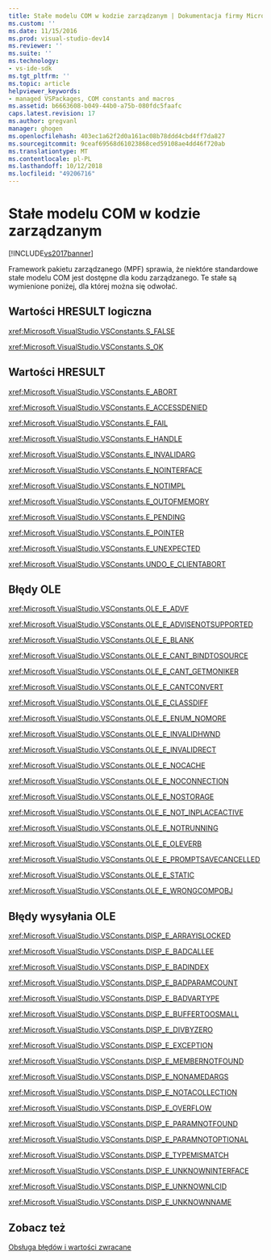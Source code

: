 ```yaml
---
title: Stałe modelu COM w kodzie zarządzanym | Dokumentacja firmy Microsoft
ms.custom: ''
ms.date: 11/15/2016
ms.prod: visual-studio-dev14
ms.reviewer: ''
ms.suite: ''
ms.technology:
- vs-ide-sdk
ms.tgt_pltfrm: ''
ms.topic: article
helpviewer_keywords:
- managed VSPackages, COM constants and macros
ms.assetid: b6663608-b049-44b0-a75b-080fdc5faafc
caps.latest.revision: 17
ms.author: gregvanl
manager: ghogen
ms.openlocfilehash: 403ec1a62f2d0a161ac08b78ddd4cbd4ff7da827
ms.sourcegitcommit: 9ceaf69568d61023868ced59108ae4dd46f720ab
ms.translationtype: MT
ms.contentlocale: pl-PL
ms.lasthandoff: 10/12/2018
ms.locfileid: "49206716"
---
```

# <a name="com-constants-in-managed-code"></a>Stałe modelu COM w kodzie zarządzanym
[!INCLUDE[vs2017banner](../includes/vs2017banner.md)]

Framework pakietu zarządzanego (MPF) sprawia, że niektóre standardowe stałe modelu COM jest dostępne dla kodu zarządzanego. Te stałe są wymienione poniżej, dla której można się odwołać.  
  
## <a name="boolean-hresult-values"></a>Wartości HRESULT logiczna  
 <xref:Microsoft.VisualStudio.VSConstants.S_FALSE>  
  
 <xref:Microsoft.VisualStudio.VSConstants.S_OK>  
  
## <a name="hresult-values"></a>Wartości HRESULT  
 <xref:Microsoft.VisualStudio.VSConstants.E_ABORT>  
  
 <xref:Microsoft.VisualStudio.VSConstants.E_ACCESSDENIED>  
  
 <xref:Microsoft.VisualStudio.VSConstants.E_FAIL>  
  
 <xref:Microsoft.VisualStudio.VSConstants.E_HANDLE>  
  
 <xref:Microsoft.VisualStudio.VSConstants.E_INVALIDARG>  
  
 <xref:Microsoft.VisualStudio.VSConstants.E_NOINTERFACE>  
  
 <xref:Microsoft.VisualStudio.VSConstants.E_NOTIMPL>  
  
 <xref:Microsoft.VisualStudio.VSConstants.E_OUTOFMEMORY>  
  
 <xref:Microsoft.VisualStudio.VSConstants.E_PENDING>  
  
 <xref:Microsoft.VisualStudio.VSConstants.E_POINTER>  
  
 <xref:Microsoft.VisualStudio.VSConstants.E_UNEXPECTED>  
  
 <xref:Microsoft.VisualStudio.VSConstants.UNDO_E_CLIENTABORT>  
  
## <a name="ole-errors"></a>Błędy OLE  
 <xref:Microsoft.VisualStudio.VSConstants.OLE_E_ADVF>  
  
 <xref:Microsoft.VisualStudio.VSConstants.OLE_E_ADVISENOTSUPPORTED>  
  
 <xref:Microsoft.VisualStudio.VSConstants.OLE_E_BLANK>  
  
 <xref:Microsoft.VisualStudio.VSConstants.OLE_E_CANT_BINDTOSOURCE>  
  
 <xref:Microsoft.VisualStudio.VSConstants.OLE_E_CANT_GETMONIKER>  
  
 <xref:Microsoft.VisualStudio.VSConstants.OLE_E_CANTCONVERT>  
  
 <xref:Microsoft.VisualStudio.VSConstants.OLE_E_CLASSDIFF>  
  
 <xref:Microsoft.VisualStudio.VSConstants.OLE_E_ENUM_NOMORE>  
  
 <xref:Microsoft.VisualStudio.VSConstants.OLE_E_INVALIDHWND>  
  
 <xref:Microsoft.VisualStudio.VSConstants.OLE_E_INVALIDRECT>  
  
 <xref:Microsoft.VisualStudio.VSConstants.OLE_E_NOCACHE>  
  
 <xref:Microsoft.VisualStudio.VSConstants.OLE_E_NOCONNECTION>  
  
 <xref:Microsoft.VisualStudio.VSConstants.OLE_E_NOSTORAGE>  
  
 <xref:Microsoft.VisualStudio.VSConstants.OLE_E_NOT_INPLACEACTIVE>  
  
 <xref:Microsoft.VisualStudio.VSConstants.OLE_E_NOTRUNNING>  
  
 <xref:Microsoft.VisualStudio.VSConstants.OLE_E_OLEVERB>  
  
 <xref:Microsoft.VisualStudio.VSConstants.OLE_E_PROMPTSAVECANCELLED>  
  
 <xref:Microsoft.VisualStudio.VSConstants.OLE_E_STATIC>  
  
 <xref:Microsoft.VisualStudio.VSConstants.OLE_E_WRONGCOMPOBJ>  
  
## <a name="ole-dispatch-errors"></a>Błędy wysyłania OLE  
 <xref:Microsoft.VisualStudio.VSConstants.DISP_E_ARRAYISLOCKED>  
  
 <xref:Microsoft.VisualStudio.VSConstants.DISP_E_BADCALLEE>  
  
 <xref:Microsoft.VisualStudio.VSConstants.DISP_E_BADINDEX>  
  
 <xref:Microsoft.VisualStudio.VSConstants.DISP_E_BADPARAMCOUNT>  
  
 <xref:Microsoft.VisualStudio.VSConstants.DISP_E_BADVARTYPE>  
  
 <xref:Microsoft.VisualStudio.VSConstants.DISP_E_BUFFERTOOSMALL>  
  
 <xref:Microsoft.VisualStudio.VSConstants.DISP_E_DIVBYZERO>  
  
 <xref:Microsoft.VisualStudio.VSConstants.DISP_E_EXCEPTION>  
  
 <xref:Microsoft.VisualStudio.VSConstants.DISP_E_MEMBERNOTFOUND>  
  
 <xref:Microsoft.VisualStudio.VSConstants.DISP_E_NONAMEDARGS>  
  
 <xref:Microsoft.VisualStudio.VSConstants.DISP_E_NOTACOLLECTION>  
  
 <xref:Microsoft.VisualStudio.VSConstants.DISP_E_OVERFLOW>  
  
 <xref:Microsoft.VisualStudio.VSConstants.DISP_E_PARAMNOTFOUND>  
  
 <xref:Microsoft.VisualStudio.VSConstants.DISP_E_PARAMNOTOPTIONAL>  
  
 <xref:Microsoft.VisualStudio.VSConstants.DISP_E_TYPEMISMATCH>  
  
 <xref:Microsoft.VisualStudio.VSConstants.DISP_E_UNKNOWNINTERFACE>  
  
 <xref:Microsoft.VisualStudio.VSConstants.DISP_E_UNKNOWNLCID>  
  
 <xref:Microsoft.VisualStudio.VSConstants.DISP_E_UNKNOWNNAME>  
  
## <a name="see-also"></a>Zobacz też  
 [Obsługa błędów i wartości zwracane](../extensibility/error-handling-and-return-values.md)

